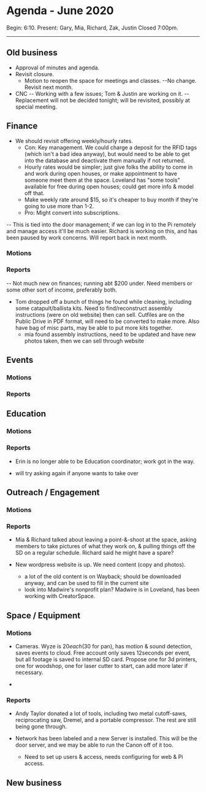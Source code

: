 # Agenda  - June 2020

Begin: 6:10. Present: Gary, Mia, Richard, Zak, Justin
Closed 7:00pm.

---

## Old business

 * Approval of minutes and agenda.
 * Revisit closure.
    * Motion to reopen the space for meetings and classes. --No change. Revisit next month.
 * CNC
 	-- Working with a few issues; Tom & Justin are working on it.
	-- Replacement will not be decided tonight; will be revisited, possibly at special meeting.

## Finance
* We should revisit offering weekly/hourly rates. 
	* Con: Key management. We could charge a deposit for the RFID tags (which isn't a bad idea anyway), but would need to be able to get into the database and deactivate them manually if not returned.
	* Hourly rates would be simpler; just give folks the ability to come in and work during open houses, or make appointment to have someone meet them at the space. Loveland has "some tools" available for free during open houses; could get more info & model off that.
	* Make weekly rate around $15, so it's cheaper to buy month if they're going to use more than 1-2. 
	* Pro: Might convert into subscriptions.

-- This is tied into the door management; if we can log in to the Pi remotely and manage access it'll be much easier. Richard is working on this, and has been paused by work concerns. Will report back in next month.

### Motions

### Reports
-- Not much new on finances; running abt $200 under. Need members or some other sort of income, preferably both.

* Tom dropped off a bunch of things he found while cleaning, including some catapult/ballista kits. Need to find/reconstruct assembly instructions (were on old website) then can sell. Cutfiles are on the Public Drive in PDF format, will need to be converted to make more. Also have bag of misc parts, may be able to put more kits together.
	- mia found assembly instructions, need to be updated and have new photos taken, then we can sell through website

## Events

### Motions

### Reports

## Education

### Motions

### Reports
* Erin is no longer able to be Education coordinator; work got in the way.
- will try asking again if anyone wants to take over

## Outreach / Engagement

### Motions

### Reports
* Mia & Richard talked about leaving a point-&-shoot at the space, asking members to take pictures of what they work on, & pulling things off the SD on a regular schedule. Richard said he might have a spare?

* New wordpress website is up.  We need content (copy and photos).
	- a lot of the old content is on Wayback; should be downloaded anyway, and can be used to fill in the current site
	- look into Madwire's nonprofit plan? Madwire is in Loveland, has been working with CreatorSpace.

## Space / Equipment

### Motions
* Cameras. Wyze is $20 each ($30 for pan), has motion & sound detection, saves events to cloud. Free account only saves 12seconds per event, but all footage is saved to internal SD card. Propose one for 3d printers, one for woodshop, one for laser cutter to start, can add more later if necessary.

-

### Reports
* Andy Taylor donated a lot of tools, including two metal cutoff-saws, reciprocating saw, Dremel, and a portable compressor. The rest are still being gone through.

* Network has been labeled and a new Server is installed. This will be the door server, and we may be able to run the Canon off of it too.
	- Need to set up users & access, needs configuring for web & Pi access.

## New business
